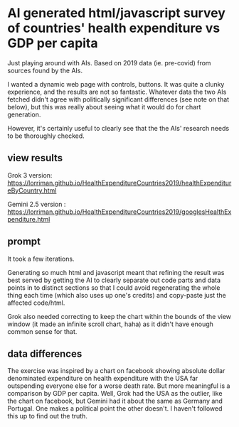 # AI generated html/javascript survey of countries' health expenditure vs GDP per capita

Just playing around with AIs. Based on 2019 data (ie. pre-covid) from sources found by the AIs.

I wanted a dynamic web page with controls, buttons. It was quite a clunky experience, and the results are not so fantastic. Whatever data the two AIs fetched didn't agree with politically significant differences (see note on that below), but this was really about seeing what it would do for chart generation.

However, it's certainly useful to clearly see that the the AIs' research needs to be thoroughly checked. 

## view results

Grok 3 version: https://lorriman.github.io/HealthExpenditureCountries2019/healthExpenditureByCountry.html

Gemini 2.5 version : https://lorriman.github.io/HealthExpenditureCountries2019/googlesHealthExpenditure.html

## prompt

It took a few iterations. 

Generating so much html and javascript meant that refining the result was best served by getting the AI to clearly separate out code parts and data points in to distinct sections so that I could avoid regenerating the whole thing each time (which also uses up one's credits) and copy-paste just the affected code/html. 

Grok also needed correcting to keep the chart within the bounds of the view window (it made an infinite scroll chart, haha) as it didn't have enough common sense for that. 

## data differences

The exercise was inspired by a chart on facebook showing absolute dollar denominated expenditure on health expenditure with the USA far outspending everyone else for a worse death rate. But more meaningful is a comparison by GDP per capita. Well, Grok had the USA as the outlier, like the chart on facebook, but Gemini had it about the same as Germany and Portugal. One makes a political point the other doesn't. I haven't followed this up to find out the truth. 




